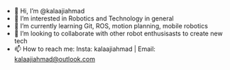 - 👋 Hi, I’m @kalaajiahmad
- 👀 I’m interested in Robotics and Technology in general
- 🌱 I’m currently learning Git, ROS, motion planning, mobile robotics
- 💞️ I’m looking to collaborate with other robot enthusisasts to create new tech
- 📫 How to reach me: Insta: kalaajiahmad | Email: kalaajiahmad@outlook.com

<!---
kalaajiahmad/kalaajiahmad is a ✨ special ✨ repository because its `README.md` (this file) appears on your GitHub profile.
You can click the Preview link to take a look at your changes.
--->
